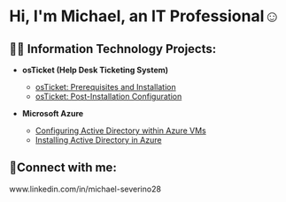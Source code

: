 <h1>Hi, I'm Michael, an <a www.linkedin.com/in/michael-severino28>IT Professional</a>☺</h1>

<h2>👨‍💻 Information Technology Projects:</h2>

- <b>osTicket (Help Desk Ticketing System)</b>
  - [osTicket: Prerequisites and Installation](https://github.com/Jovan281196/osticket-prereqs)
  - [osTicket: Post-Installation Configuration](https://github.com/Jovan281196/post-install-config)

- <b>Microsoft Azure</b>
  - [Configuring Active Directory within Azure VMs](https://github.com/Jovan281196/configure-ad)
  - [Installing Active Directory in Azure](https://github.com/Jovan281196/install-ad)

<h2>🤳Connect with me:</h2>
www.linkedin.com/in/michael-severino28
